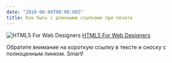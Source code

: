 ```yaml
---
date: "2010-08-04T00:00:00Z"
title: Как быть с длинными ссылками при печати
---
```


![HTML5 For Web Designers](/img/posts/abookapart-link.jpg)
[HTML5 For Web Designers](http://books.alistapart.com/)

Обратите внимание на короткую ссылку в тексте и сноску с полноценным линком. Smart!